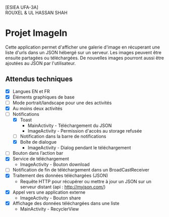 [ESIEA UFA-3A]<br/>
ROUXEL & UL HASSAN SHAH


# Projet ImageIn

Cette application permet d'afficher une galerie d'image en récuperant une liste d'urls dans un JSON hébergé sur un serveur.
Les images peuvent être ensuite partagées ou téléchargées.
De nouvelles images pourront aussi être ajoutées au JSON par l'utilisateur.


## Attendus techniques

- [x] Langues EN et FR
- [x] Éléments graphiques de base
- [ ] Mode portrait/landscape pour une des activités
- [x] Au moins deux activités
- [ ] Notifications
    - [x] Toast
        - MainActivity - Téléchargement du JSON
        - ImageActivity - Permission d'accès au storage refusée
    - [ ] Notification dans la barre de notifications
    - [x] Boîte de dialogue
        - ImageActivity - Dialog pendant le téléchargement
- [ ] Bouton dans l’action bar
- [x] Service de téléchargement
    - ImageActivity - Bouton download
- [ ] Notification de fin de téléchargement dans un BroadCastReceiver
- [x] Traitement des données téléchargées (JSON)
    - Requête HTTP pour récupérer ou mettre à jour un JSON sur un serveur distant (api : http://myjson.com/)
- [x] Appel vers une application externe
    - ImageActivity - Bouton share
- [x] Affichage des données téléchargées dans une liste
    - MainActivity - RecyclerView
